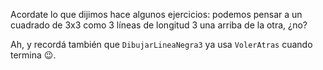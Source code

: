 Acordate lo que dijimos hace algunos ejercicios: podemos pensar a un cuadrado de 3x3 como 3 líneas de longitud 3 una arriba de la otra, ¿no?

Ah, y recordá también que `DibujarLineaNegra3` ya usa `VolerAtras` cuando termina :wink:.  

